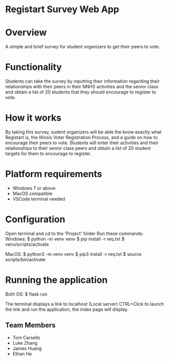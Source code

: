 # Registart Survey Web App

# Overview
A simple and brief survey for student organizers to get their peers to vote.

# Functionality
Students can take the survey by inputting their information regarding their relationships with their peers in their NNHS activities and the senior class and obtain a list of 20 students that they should encourage to register to vote.

# How it works
By taking this survey, sudent organizers will be able the know exactly what Registart is, the Illinois Voter Registration Process, and a guide on how to encourage their peers to vote. Students will enter their activities and their relationships to their senior class peers and obtain a list of 20 student targets for them to encourage to register.

# Platform requirements
- Windows 7 or above
- MacOS compatible
- VSCode terminal needed

# Configuration 
Open terminal and cd to the 'Project' folder
Run these commands:
Windows:
$ python -m venv venv
$ pip install -r req.txt
$ venv/scripts/activate

MacOS:
$ python3 -m venv venv
$ pip3 install -r req.txt
$ source scripts/bin/activate

# Running the application
Both OS:
$ flask run

The terminal displays a link to localhost (Local server)
CTRL+Click to launch the link and run the application, the index page will display.

## Team Members
* Tom Carsello
* Luke Zhang
* James Huang
* Ethan He
